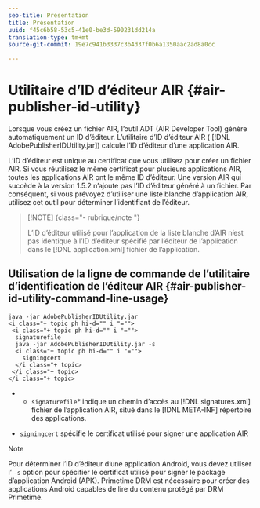 ```yaml
---
seo-title: Présentation
title: Présentation
uuid: f45c6b58-53c5-41e0-be3d-590231dd214a
translation-type: tm+mt
source-git-commit: 19e7c941b3337c3b4d37f0b6a1350aac2ad8a0cc

---
```



# Utilitaire d’ID d’éditeur AIR {#air-publisher-id-utility}

Lorsque vous créez un fichier AIR, l’outil ADT (AIR Developer Tool) génère automatiquement un ID d’éditeur. L’utilitaire d’ID d’éditeur AIR ( [!DNL AdobePublisherIDUtility.jar]) calcule l’ID d’éditeur d’une application AIR.

L’ID d’éditeur est unique au certificat que vous utilisez pour créer un fichier AIR. Si vous réutilisez le même certificat pour plusieurs applications AIR, toutes les applications AIR ont le même ID d’éditeur. Une version AIR qui succède à la version 1.5.2 n’ajoute pas l’ID d’éditeur généré à un fichier. Par conséquent, si vous prévoyez d’utiliser une liste blanche d’application AIR, utilisez cet outil pour déterminer l’identifiant de l’éditeur.

>[!NOTE] {class=&quot;- rubrique/note &quot;}
>
>L’ID d’éditeur utilisé pour l’application de la liste blanche d’AIR n’est pas identique à l’ID d’éditeur spécifié par l’éditeur de l’application dans le [!DNL application.xml] fichier de l’application.

## Utilisation de la ligne de commande de l’utilitaire d’identification de l’éditeur AIR {#air-publisher-id-utility-command-line-usage}

```
java -jar AdobePublisherIDUtility.jar 
<i class="+ topic ph hi-d="" i "="">
 <i class="+ topic ph hi-d="" i "="">
  signaturefile 
  java -jar AdobePublisherIDUtility.jar -s 
  <i class="+ topic ph hi-d="" i "="">
    signingcert
  </i class="+ topic>
 </i class="+ topic>
</i class="+ topic>
```

* 
   * `signaturefile`* indique un chemin d’accès au [!DNL signatures.xml] fichier de l’application AIR, situé dans le [!DNL META-INF] répertoire des applications.

* `signingcert` spécifie le certificat utilisé pour signer une application AIR

>[!NOTE]
>
>Pour déterminer l’ID d’éditeur d’une application Android, vous devez utiliser l’ `-s` option pour spécifier le certificat utilisé pour signer le package d’application Android (APK). Primetime DRM est nécessaire pour créer des applications Android capables de lire du contenu protégé par DRM Primetime.